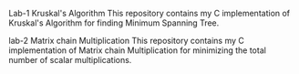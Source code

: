 Lab-1 Kruskal's Algorithm 
This repository contains my C implementation of Kruskal's Algorithm for finding Minimum Spanning Tree.

lab-2 Matrix chain Multiplication 
This repository contains my C implementation of Matrix chain Multiplication  for minimizing the total number of scalar multiplications.
